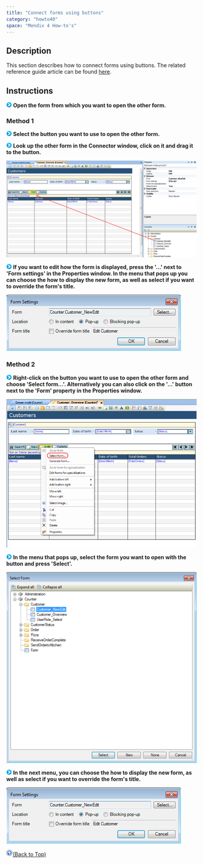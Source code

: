 ```yaml
---
title: "Connect forms using buttons"
category: "howto40"
space: "Mendix 4 How-to's"
---
```

## Description

This section describes how to connect forms using buttons. The related reference guide article can be found [here](https://world.mendix.com/pages/releaseview.action?pageId=9700279).

## Instructions

![](attachments/819203/917932.png) **Open the form from which you want to open the other form.**

### Method 1

![](attachments/819203/917932.png) **Select the button you want to use to open the other form.**

![](attachments/819203/917932.png) **Look up the other form in the Connector window, click on it and drag it to the button.**

![](attachments/2621495/2752765.png)

![](attachments/819203/917932.png) **If you want to edit how the form is displayed, press the '...' next to 'Form settings' in the Properties window. In the menu that pops up you can choose the how to display the new form, as well as select if you want to override the form's title.**

![](attachments/2621495/2752764.png)

### Method 2

![](attachments/819203/917932.png) **Right-click on the button you want to use to open the other form and choose 'Select form...'. Alternatively you can also click on the '...' button next to the 'Form' property in the Properties window.**

![](attachments/2621495/2752750.png)

![](attachments/819203/917932.png) **In the menu that pops up, select the form you want to open with the button and press 'Select'.**

![](attachments/2621495/2752751.png)

![](attachments/819203/917932.png) **In the next menu, you can choose the how to display the new form, as well as select if you want to override the form's title.**

![](attachments/2621495/2752764.png)

[![](attachments/819203/917564.png)](Connect+forms+using+buttons)[(Back to Top)](Connect+forms+using+buttons)